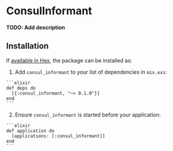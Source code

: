 # ConsulInformant

**TODO: Add description**

## Installation

If [available in Hex](https://hex.pm/docs/publish), the package can be installed as:

  1. Add `consul_informant` to your list of dependencies in `mix.exs`:

    ```elixir
    def deps do
      [{:consul_informant, "~> 0.1.0"}]
    end
    ```

  2. Ensure `consul_informant` is started before your application:

    ```elixir
    def application do
      [applications: [:consul_informant]]
    end
    ```


